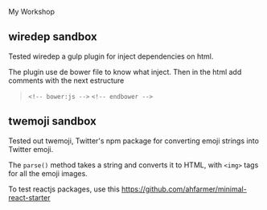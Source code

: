 My Workshop

wiredep sandbox
---
 
Tested wiredep a gulp plugin for inject dependencies on html.
 
The plugin use de bower file to know what inject. Then in the html add comments with the next estructure
> `<!-- bower:js -->`
> `<!-- endbower -->`

twemoji sandbox
---
 
Tested out twemoji, Twitter's npm package for converting emoji strings
into Twitter emoji.
 
The `parse()` method takes a string and converts it to HTML, with `<img>`
tags for all the emoji images.

To test reactjs packages, use this https://github.com/ahfarmer/minimal-react-starter
